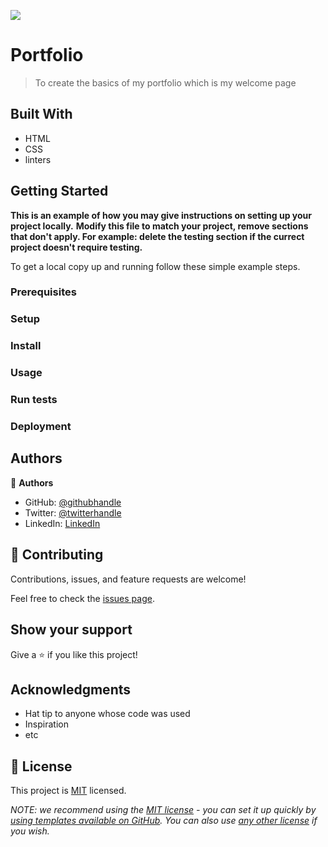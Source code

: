 ![](https://img.shields.io/badge/Microverse-blueviolet)

# Portfolio

> To create the basics of my portfolio which is my welcome page

## Built With

- HTML
- CSS
- linters

## Getting Started

**This is an example of how you may give instructions on setting up your project locally.**
**Modify this file to match your project, remove sections that don't apply. For example: delete the testing section if the currect project doesn't require testing.**


To get a local copy up and running follow these simple example steps.

### Prerequisites

### Setup

### Install

### Usage

### Run tests

### Deployment



## Authors

👤 **Authors**

- GitHub: [@githubhandle](https://github.com/Victor-chiemerie)
- Twitter: [@twitterhandle](https://twitter.com/VictorChiemer20)
- LinkedIn: [LinkedIn](https://linkedin.com/in/victor-chiemerie-460475246/)


## 🤝 Contributing

Contributions, issues, and feature requests are welcome!

Feel free to check the [issues page](.https://github.com/Victor-chiemerie/Module-1...My_Portfolio/issues).

## Show your support

Give a ⭐️ if you like this project!

## Acknowledgments

- Hat tip to anyone whose code was used
- Inspiration
- etc

## 📝 License

This project is [MIT](./LICENSE) licensed.

_NOTE: we recommend using the [MIT license](https://choosealicense.com/licenses/mit/) - you can set it up quickly by [using templates available on GitHub](https://docs.github.com/en/communities/setting-up-your-project-for-healthy-contributions/adding-a-license-to-a-repository). You can also use [any other license](https://choosealicense.com/licenses/) if you wish._
